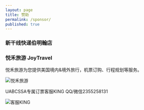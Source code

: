 ```yaml
---
layout: page
title: 赞助
permalink: /sponsor/
published: true
---
```


### 新干线快递伯明翰店





### 悦禾旅游 JoyTravel 

悦禾旅游为您提供美国境内&境外旅行，机票订购、行程规划等服务。

![悦禾旅游](http://mmbiz.qpic.cn/mmbiz_png/5iaNRa8wZOtLIeRYzMdI3sfhIJuLicKDP7IdKiaBia2v2fYic0iafRibNJXsGgPyuzOApFbGul64huONiaqic3w0Ktqib6ug/640?wx_fmt=png&tp=webp&wxfrom=5&wx_lazy=1)



UABCSSA专属订票客服KING
QQ/微信2355258131

![客服KING](http://mmbiz.qpic.cn/mmbiz_jpg/5iaNRa8wZOtLIeRYzMdI3sfhIJuLicKDP7rB23HkdgmJfsrSozEsMY9k90oTJRhB4aeveB1kHj8FoIB6ibGfrVs2g/640?wx_fmt=jpeg&tp=webp&wxfrom=5&wx_lazy=1)
